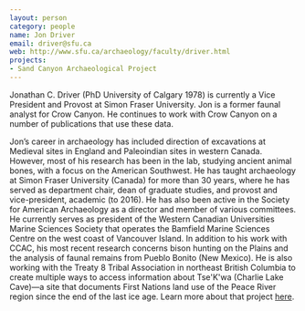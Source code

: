 ```yaml
---
layout: person
category: people
name: Jon Driver
email: driver@sfu.ca
web: http://www.sfu.ca/archaeology/faculty/driver.html
projects:
- Sand Canyon Archaeological Project
---
```


Jonathan C. Driver (PhD University of Calgary 1978) is currently a Vice President and Provost at Simon Fraser University. Jon is a former faunal analyst for Crow Canyon. He continues to work with Crow Canyon on a number of publications that use these data. 

Jon’s career in archaeology has included direction of excavations at Medieval sites in England and Paleoindian sites in western Canada. However, most of his research has been in the lab, studying ancient animal bones, with a focus on the American Southwest. He has taught archaeology at Simon Fraser University (Canada) for more than 30 years, where he has served as department chair, dean of graduate studies, and provost and vice-president, academic (to 2016). He has also been active in the Society for American Archaeology as a director and member of various committees. He currently serves as president of the Western Canadian Universities Marine Sciences Society that operates the Bamfield Marine Sciences Centre on the west coast of Vancouver Island. In addition to his work with CCAC, his most recent research concerns bison hunting on the Plains and the analysis of faunal remains from Pueblo Bonito (New Mexico). He is also working with the Treaty 8 Tribal Association in northeast British Columbia to create multiple ways to access information about Tse'K'wa (Charlie Lake Cave)—a site that documents First Nations land use of the Peace River region since the end of the last ice age. Learn more about that project [here](http://summit.sfu.ca/collection/218).
